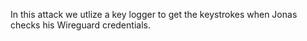 In this attack we utlize a key logger to get the keystrokes when Jonas checks his Wireguard credentials.
